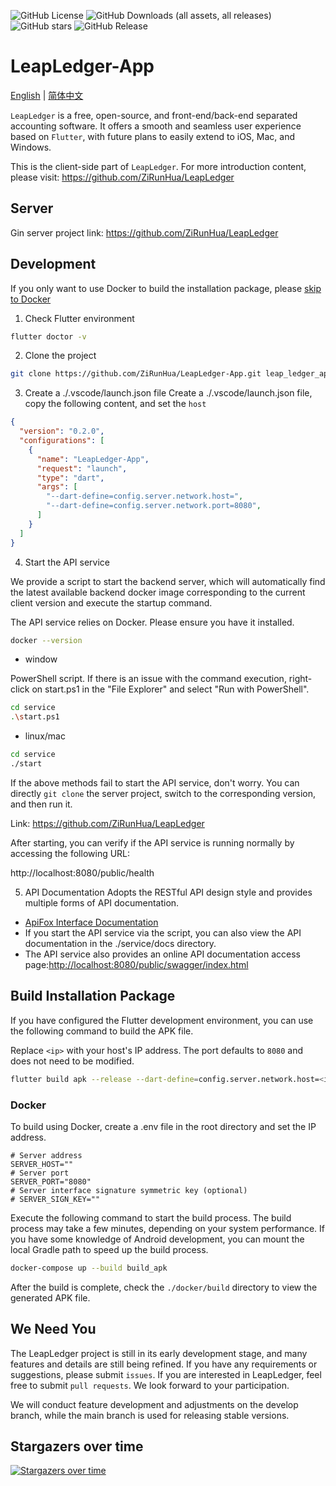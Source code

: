 ![GitHub License](https://img.shields.io/github/license/ZiRunHua/LeapLedger-App)
![GitHub Downloads (all assets, all releases)](https://img.shields.io/github/downloads/ZiRunHua/LeapLedger-App/total)
![GitHub stars](https://img.shields.io/github/stars/ZiRunHua/LeapLedger-App?style=social)
![GitHub Release](https://img.shields.io/github/v/release/ZiRunHua/LeapLedger-App)

# LeapLedger-App
 [English](README.en.md) | [简体中文](README.md)

`LeapLedger` is a free, open-source, and front-end/back-end separated accounting software. It offers a smooth and seamless user experience based on `Flutter`, with future plans to easily extend to iOS, Mac, and Windows.

This is the client-side part of `LeapLedger`. For more introduction content, please visit: https://github.com/ZiRunHua/LeapLedger

## Server
Gin server project link: https://github.com/ZiRunHua/LeapLedger

## Development
If you only want to use Docker to build the installation package, please [skip to Docker](#docker)

1. Check Flutter environment
```bash
flutter doctor -v 
```
2. Clone the project
```bash
git clone https://github.com/ZiRunHua/LeapLedger-App.git leap_ledger_app
```
3. Create a ./.vscode/launch.json file
Create a ./.vscode/launch.json file, copy the following content, and set the `host`
```json
{
  "version": "0.2.0",
  "configurations": [
    {
      "name": "LeapLedger-App",
      "request": "launch",
      "type": "dart",
      "args": [
        "--dart-define=config.server.network.host=",
        "--dart-define=config.server.network.port=8080",
      ]
    }
  ]
}
```
4. Start the API service

We provide a script to start the backend server, which will automatically find the latest available backend docker image corresponding to the current client version and execute the startup command.

The API service relies on Docker. Please ensure you have it installed.
```bash
docker --version
```
  - window

PowerShell script. If there is an issue with the command execution, right-click on start.ps1 in the "File Explorer" and select "Run with PowerShell".
```bash
cd service
.\start.ps1
```

- linux/mac
```bash
cd service
./start
```

If the above methods fail to start the API service, don't worry. You can directly `git clone` the server project, switch to the corresponding version, and then run it.

Link: https://github.com/ZiRunHua/LeapLedger

After starting, you can verify if the API service is running normally by accessing the following URL:

http://localhost:8080/public/health

5. API Documentation
Adopts the RESTful API design style and provides multiple forms of API documentation.

- [ApiFox Interface Documentation](https://apifox.com/apidoc/shared-df940a71-63e8-4af7-9090-1be77ba5c3df)
- If you start the API service via the script, you can also view the API documentation in the ./service/docs directory.
- The API service also provides an online API documentation access page:[http://localhost:8080/public/swagger/index.html](http://localhost:8080/public/swagger/index.html)
## Build Installation Package

If you have configured the Flutter development environment, you can use the following command to build the APK file.

Replace `<ip>` with your host's IP address. The port defaults to `8080` and does not need to be modified.
```bash
flutter build apk --release --dart-define=config.server.network.host=<ip> --dart-define=config.server.network.port=8080
```
### Docker
To build using Docker, create a .env file in the root directory and set the IP address.
```
# Server address
SERVER_HOST=""
# Server port
SERVER_PORT="8080"
# Server interface signature symmetric key (optional)
# SERVER_SIGN_KEY=""
```
Execute the following command to start the build process. The build process may take a few minutes, depending on your system performance. If you have some knowledge of Android development, you can mount the local Gradle path to speed up the build process.
```bash
docker-compose up --build build_apk 
```
After the build is complete, check the `./docker/build` directory to view the generated APK file.


## We Need You
The LeapLedger project is still in its early development stage, and many features and details are still being refined. If you have any requirements or suggestions, please submit `issues`. If you are interested in LeapLedger, feel free to submit `pull requests`. We look forward to your participation.

We will conduct feature development and adjustments on the develop branch, while the main branch is used for releasing stable versions.


## Stargazers over time
[![Stargazers over time](https://starchart.cc/ZiRunHua/LeapLedger-App.svg?variant=adaptive)](https://starchart.cc/ZiRunHua/LeapLedger-App)
